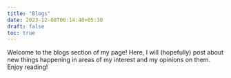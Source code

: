 ```yaml
---
title: "Blogs"
date: 2023-12-08T06:14:40+05:30
draft: false
toc: true
---
```


Welcome to the blogs section of my page! Here, I will (hopefully) post about new
things happening in areas of my interest and my opinions on them. Enjoy reading!
